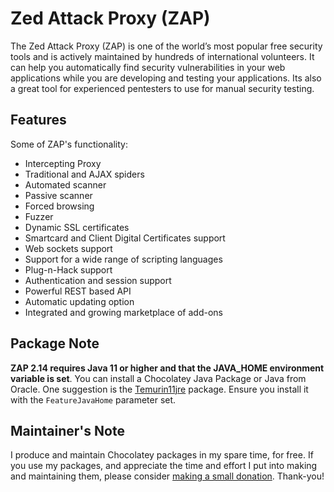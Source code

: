 

# Zed Attack Proxy (ZAP)

The Zed Attack Proxy (ZAP) is one of the world’s most popular free security tools and is actively maintained by hundreds of international volunteers. It can help you automatically find security vulnerabilities in your web applications while you are developing and testing your applications. Its also a great tool for experienced pentesters to use for manual security testing.

## Features

Some of ZAP's functionality:

* Intercepting Proxy
* Traditional and AJAX spiders
* Automated scanner
* Passive scanner
* Forced browsing
* Fuzzer
* Dynamic SSL certificates
* Smartcard and Client Digital Certificates support
* Web sockets support
* Support for a wide range of scripting languages
* Plug-n-Hack support
* Authentication and session support
* Powerful REST based API
* Automatic updating option
* Integrated and growing marketplace of add-ons

## Package Note

**ZAP 2.14 requires Java 11 or higher and that the JAVA_HOME environment variable is set**. You can install a Chocolatey Java Package or Java from Oracle. One suggestion is the [Temurin11jre](https://community.chocolatey.org/packages/Temurin11jre) package. Ensure you install it with the `FeatureJavaHome` parameter set.

## Maintainer's Note

I produce and maintain Chocolatey packages in my spare time, for free. If you use my packages, and appreciate the time and effort I put into making and maintaining them, please consider [making a small donation](https://www.buymeacoffee.com/jtcmedia). Thank-you!
